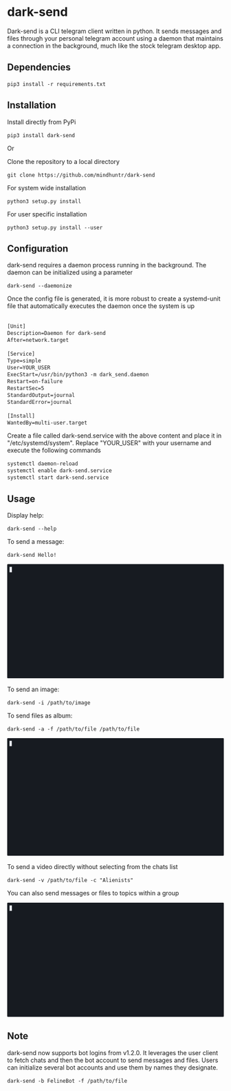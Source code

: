# dark-send 

Dark-send is a CLI telegram client written in python. It sends messages and files through your personal telegram account using a daemon that maintains a connection in the background, much like the stock telegram desktop app.

## Dependencies 

``` shell 
pip3 install -r requirements.txt 
``` 

## Installation 

Install directly from PyPi
```shell 
pip3 install dark-send 
```

Or 

Clone the repository to a local directory
``` shell
git clone https://github.com/mindhuntr/dark-send 
```

For system wide installation 
```shell
python3 setup.py install
```

For user specific installation 
```shell
python3 setup.py install --user 
```


## Configuration

dark-send requires a daemon process running in the background. The daemon can be initialized using a parameter 

```shell
dark-send --daemonize
```

Once the config file is generated, it is more robust to create a systemd-unit file that automatically executes the daemon once the system is up 

```

[Unit]
Description=Daemon for dark-send
After=network.target

[Service]
Type=simple
User=YOUR_USER
ExecStart=/usr/bin/python3 -m dark_send.daemon
Restart=on-failure
RestartSec=5
StandardOutput=journal
StandardError=journal

[Install]
WantedBy=multi-user.target
```

Create a file called dark-send.service with the above content and place it in "/etc/systemd/system". Replace "YOUR_USER" with your username and execute the following commands

```shell
systemctl daemon-reload 
systemctl enable dark-send.service
systemctl start dark-send.service
```


## Usage 

Display help: 
``` shell 
dark-send --help 

``` 
To send a message:
``` shell
dark-send Hello!
``` 

![Demo](https://raw.githubusercontent.com/mindhuntr/dark-send/refs/heads/master/demos/send.gif)

To send an image: 
``` shell 
dark-send -i /path/to/image 

``` 
To send files as album: 
``` shell 
dark-send -a -f /path/to/file /path/to/file 
``` 

![Demo](https://raw.githubusercontent.com/mindhuntr/dark-send/refs/heads/master/demos/send_file.gif)

To send a video directly without selecting from the chats list
``` shell 
dark-send -v /path/to/file -c "Alienists" 
```
You can also send messages or files to topics within a group 

![Demo](https://raw.githubusercontent.com/mindhuntr/dark-send/refs/heads/master/demos/send_topic.gif)

## Note 

dark-send now supports bot logins from v1.2.0. It leverages the user client to fetch chats and then the bot account to send messages and files. Users can initialize several bot accounts and use them by names they designate. 

```shell 
dark-send -b FelineBot -f /path/to/file 
```
